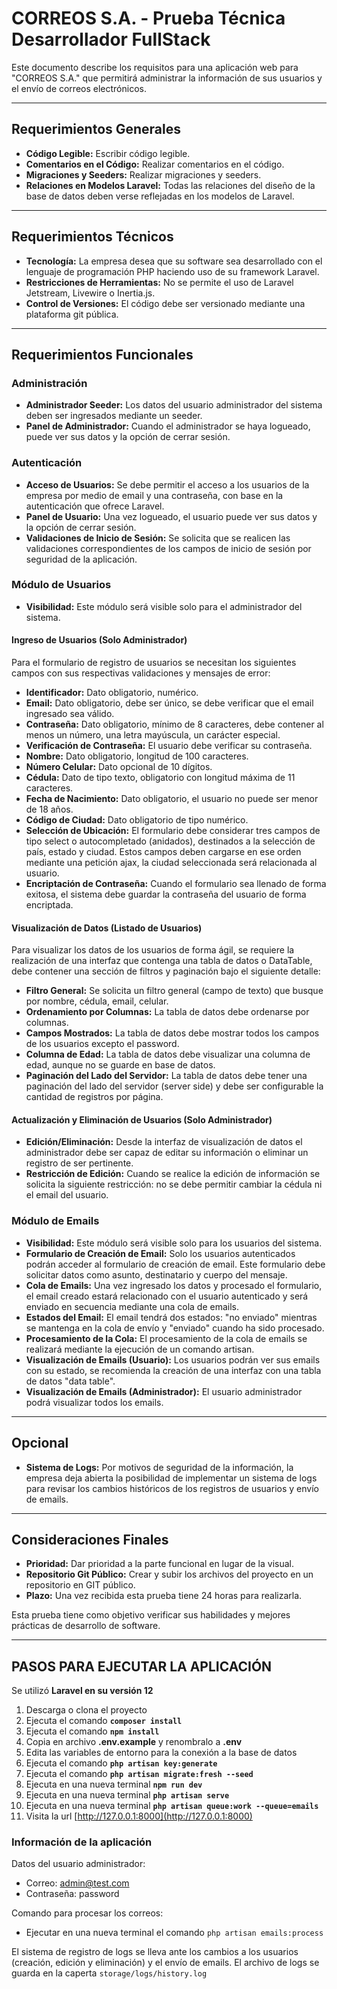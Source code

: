 #  CORREOS S.A. - Prueba Técnica Desarrollador FullStack

Este documento describe los requisitos para una aplicación web para "CORREOS S.A." que permitirá administrar la información de sus usuarios y el envío de correos electrónicos.

---

## Requerimientos Generales

-   **Código Legible:** Escribir código legible.
-   **Comentarios en el Código:** Realizar comentarios en el código.
-   **Migraciones y Seeders:** Realizar migraciones y seeders.
-   **Relaciones en Modelos Laravel:** Todas las relaciones del diseño de la base de datos deben verse reflejadas en los modelos de Laravel.

---

## Requerimientos Técnicos

-   **Tecnología:** La empresa desea que su software sea desarrollado con el lenguaje de programación PHP haciendo uso de su framework Laravel.
-   **Restricciones de Herramientas:** No se permite el uso de Laravel Jetstream, Livewire o Inertia.js.
-   **Control de Versiones:** El código debe ser versionado mediante una plataforma git pública.

---

## Requerimientos Funcionales

### Administración

-   **Administrador Seeder:** Los datos del usuario administrador del sistema deben ser ingresados mediante un seeder.
-   **Panel de Administrador:** Cuando el administrador se haya logueado, puede ver sus datos y la opción de cerrar sesión.

### Autenticación

-   **Acceso de Usuarios:** Se debe permitir el acceso a los usuarios de la empresa por medio de email y una contraseña, con base en la autenticación que ofrece Laravel.
-   **Panel de Usuario:** Una vez logueado, el usuario puede ver sus datos y la opción de cerrar sesión.
-   **Validaciones de Inicio de Sesión:** Se solicita que se realicen las validaciones correspondientes de los campos de inicio de sesión por seguridad de la aplicación.

### Módulo de Usuarios

-   **Visibilidad:** Este módulo será visible solo para el administrador del sistema.

#### Ingreso de Usuarios (Solo Administrador)

Para el formulario de registro de usuarios se necesitan los siguientes campos con sus respectivas validaciones y mensajes de error:

-   **Identificador:** Dato obligatorio, numérico.
-   **Email:** Dato obligatorio, debe ser único, se debe verificar que el email ingresado sea válido.
-   **Contraseña:** Dato obligatorio, mínimo de 8 caracteres, debe contener al menos un número, una letra mayúscula, un carácter especial.
-   **Verificación de Contraseña:** El usuario debe verificar su contraseña.
-   **Nombre:** Dato obligatorio, longitud de 100 caracteres.
-   **Número Celular:** Dato opcional de 10 dígitos.
-   **Cédula:** Dato de tipo texto, obligatorio con longitud máxima de 11 caracteres.
-   **Fecha de Nacimiento:** Dato obligatorio, el usuario no puede ser menor de 18 años.
-   **Código de Ciudad:** Dato obligatorio de tipo numérico.
-   **Selección de Ubicación:** El formulario debe considerar tres campos de tipo select o autocompletado (anidados), destinados a la selección de país, estado y ciudad. Estos campos deben cargarse en ese orden mediante una petición ajax, la ciudad seleccionada será relacionada al usuario.
-   **Encriptación de Contraseña:** Cuando el formulario sea llenado de forma exitosa, el sistema debe guardar la contraseña del usuario de forma encriptada.

#### Visualización de Datos (Listado de Usuarios)

Para visualizar los datos de los usuarios de forma ágil, se requiere la realización de una interfaz que contenga una tabla de datos o DataTable, debe contener una sección de filtros y paginación bajo el siguiente detalle:

-   **Filtro General:** Se solicita un filtro general (campo de texto) que busque por nombre, cédula, email, celular.
-   **Ordenamiento por Columnas:** La tabla de datos debe ordenarse por columnas.
-   **Campos Mostrados:** La tabla de datos debe mostrar todos los campos de los usuarios excepto el password.
-   **Columna de Edad:** La tabla de datos debe visualizar una columna de edad, aunque no se guarde en base de datos.
-   **Paginación del Lado del Servidor:** La tabla de datos debe tener una paginación del lado del servidor (server side) y debe ser configurable la cantidad de registros por página.

#### Actualización y Eliminación de Usuarios (Solo Administrador)

-   **Edición/Eliminación:** Desde la interfaz de visualización de datos el administrador debe ser capaz de editar su información o eliminar un registro de ser pertinente.
-   **Restricción de Edición:** Cuando se realice la edición de información se solicita la siguiente restricción: no se debe permitir cambiar la cédula ni el email del usuario.

### Módulo de Emails

-   **Visibilidad:** Este módulo será visible solo para los usuarios del sistema.
-   **Formulario de Creación de Email:** Solo los usuarios autenticados podrán acceder al formulario de creación de email. Este formulario debe solicitar datos como asunto, destinatario y cuerpo del mensaje.
-   **Cola de Emails:** Una vez ingresado los datos y procesado el formulario, el email creado estará relacionado con el usuario autenticado y será enviado en secuencia mediante una cola de emails.
-   **Estados del Email:** El email tendrá dos estados: "no enviado" mientras se mantenga en la cola de envío y "enviado" cuando ha sido procesado.
-   **Procesamiento de la Cola:** El procesamiento de la cola de emails se realizará mediante la ejecución de un comando artisan.
-   **Visualización de Emails (Usuario):** Los usuarios podrán ver sus emails con su estado, se recomienda la creación de una interfaz con una tabla de datos "data table".
-   **Visualización de Emails (Administrador):** El usuario administrador podrá visualizar todos los emails.

---

## Opcional

-   **Sistema de Logs:** Por motivos de seguridad de la información, la empresa deja abierta la posibilidad de implementar un sistema de logs para revisar los cambios históricos de los registros de usuarios y envío de emails.

---

## Consideraciones Finales

-   **Prioridad:** Dar prioridad a la parte funcional en lugar de la visual.
-   **Repositorio Git Público:** Crear y subir los archivos del proyecto en un repositorio en GIT público.
-   **Plazo:** Una vez recibida esta prueba tiene 24 horas para realizarla.

Esta prueba tiene como objetivo verificar sus habilidades y mejores prácticas de desarrollo de software.

---
## PASOS PARA EJECUTAR LA APLICACIÓN
Se utilizó **Laravel en su versión 12**

1. Descarga o clona el proyecto
2. Ejecuta el comando **`composer install`**
3. Ejecuta el comando **`npm install`**
4. Copia en archivo **.env.example** y renombralo a **.env**
5. Edita las variables de entorno para la conexión a la base de datos
6. Ejecuta el comando **`php artisan key:generate`**
7. Ejecuta el comando **`php artisan migrate:fresh --seed`**
8. Ejecuta en una nueva terminal **`npm run dev`**
9. Ejecuta en una nueva terminal **`php artisan serve`**
10. Ejecuta en una nueva terminal **`php artisan queue:work --queue=emails`**
11. Visita la url [http://127.0.0.1:8000](http://127.0.0.1:8000)

### Información de la aplicación
Datos del usuario administrador:
- Correo: admin@test.com
- Contraseña: password

Comando para procesar los correos:
* Ejecutar en una nueva terminal el comando `php artisan emails:process`

El sistema de registro de logs se lleva ante los cambios a los usuarios (creación, edición y eliminación) y el envío de emails. El archivo de logs se guarda en la caperta `storage/logs/history.log`

